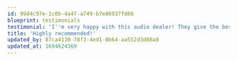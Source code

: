 ```yaml
---
id: 99d4c97e-1c0b-4a4f-a749-b7e86937fd66
blueprint: testimonials
testimonial: 'I''m very happy with this audio dealer! They give the best advice for the clients needs, and seek the best matching system components... highly recommended!'
title: 'Highly recommended!'
updated_by: 87ca4130-78f3-4ed1-8b64-aa552d3d08a8
updated_at: 1694624369
---
```

